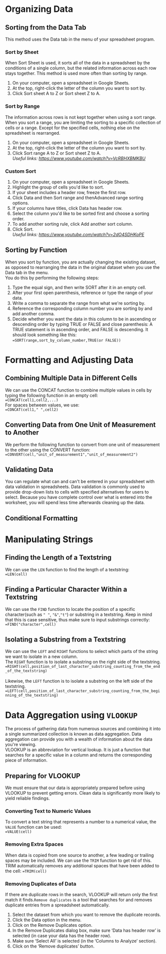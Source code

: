 # Organizing Data
## Sorting from the Data Tab
This method uses the Data tab in the menu of your spreadsheet program.
### Sort by Sheet
When Sort Sheet is used, it sorts all of the data in a spreadsheet by the conditions of a single column, but the related information across each row stays together. This method is used more often than sorting by range.
1. On your computer, open a spreadsheet in Google Sheets.
2. At the top, right-click the letter of the column you want to sort by. 
3. Click Sort sheet A to Z or Sort sheet Z to A.

### Sort by Range
The information across rows is not kept together when using a sort range. When you sort a range, you are limiting the sorting to a specific collection of cells or a range. Except for the specified cells, nothing else on the spreadsheet is rearranged.
1. On your computer, open a spreadsheet in Google Sheets.
2. At the top, right-click the letter of the column you want to sort by. 
3. Click Sort range A to Z or Sort sheet Z to A.<br>
*Useful links:
https://www.youtube.com/watch?v=VcRBHXBMKBU*

### Custom Sort
1. On your computer, open a spreadsheet in Google Sheets.
2. Highlight the group of cells you'd like to sort.
3. If your sheet includes a header row, freeze the first row.
4. Click Data and then Sort range and thenAdvanced range sorting options.
5. If your columns have titles, click Data has header row.
6. Select the column you'd like to be sorted first and choose a sorting order. 
7. To add another sorting rule, click Add another sort column.
8. Click Sort.<br>
*Useful links:
https://www.youtube.com/watch?v=2dO4SDHKoPE*

## Sorting by Function
When you sort by function, you are actually changing the existing dataset, as opposed to rearranging the data in the original dataset when you use the Data tab in the menu.<br>
You do this by performing the following steps:
1. Type the equal sign, and then write SORT after it in an empty cell.
2. After your first open parenthesis, reference or type the range of your data.
3. Write a comma to separate the range from what we're sorting by.
4. Reference the corresponding column number you are sorting by and add another comma.
5. Decide whether you want the data in this column to be in ascending or descending order by typing TRUE or FALSE and close parenthesis: A TRUE statement is in ascending order, and FALSE is descending.
It should look something like this:<br>
`=SORT(range,sort_by_column_number,TRUE(or FALSE))`

# Formatting and Adjusting Data
## Combining Multiple Data in Different Cells
We can use the CONCAT function to combine multiple values in cells by typing the following function in an empty cell:<br>
`=CONCAT(cell1,cell2,...)`<br>
For spaces between values, we use:<br>
`=CONCAT(cell1," ",cell2)`

## Converting Data from One Unit of Measurement to Another
We perform the following function to convert from one unit of measurement to the other using the CONVERT function:<br>
`=CONVERT(cell,"unit_of_measurement1","unit_of_measurement2")`

## Validating Data
You can regulate what can and can't be entered in your spreadsheet with data validation in spreadsheets. Data validation is commonly used to provide drop-down lists to cells with specified alternatives for users to select. Because you have complete control over what is entered into the worksheet, you will spend less time afterwards cleaning up the data.<br>

## Conditional Formatting

# Manipulating Strings
## Finding the Length of a Textstring
We can use the `LEN` function to find the length of a textstring:<br>
`=LEN(cell)`<br>

## Finding a Particular Character Within a Textstring
We can use the `FIND` function to locate the position of a specific character(such as `" "`, `"&"`,`"t"`) or substring in a textstring. Keep in mind that this is case sensitive, thus make sure to input substrings correctly:<br>
`=FIND("character",cell)`

## Isolating a Substring from a Textstring
We can use the `LEFT` and `RIGHT` functions to select which parts of the string we want to isolate in a new column.<br>
The `RIGHT` function is to isolate a substring on the right side of the textstring.<br>
`=RIGHT(cell,position_of_last_character_substring_counting_from_the_end_of_the_textstring)`<br><br>
Likewise, the `LEFT` function is to isolate a substring on the left side of the textstring.<br>
`=LEFT(cell,position_of_last_character_substring_counting_from_the_beginning_of_the_textstring)`

# Data Aggregation using `VLOOKUP`
The process of gathering data from numerous sources and combining it into a single summarized collection is known as data aggregation. Data aggregation can provide you with a wealth of information about the data you're viewing.<br>
VLOOKUP is an abbreviation for vertical lookup. It is just a function that searches for a specific value in a column and returns the corresponding piece of information.

## Preparing for VLOOKUP
We must ensure that our data is appropriately prepared before using VLOOKUP to prevent getting errors. Clean data is significantly more likely to yield reliable findings.

### Converting Text to Numeric Values
To convert a text string that represents a number to a numerical value, the `VALUE` function can be used:<br>
`=VALUE(cell)`

### Removing Extra Spaces
When data is copied from one source to another, a few leading or trailing spaces may be included. We can use the `TRIM` function to get rid of this. TRIM automatically removes any additional spaces that have been added to the cell:
`=TRIM(cell)`

### Removing Duplicates of Data
If there are duplicate rows in the search, VLOOKUP will return only the first match it finds.`Remove duplicates` is a tool that searches for and removes duplicate entries from a spreadsheet automatically.<br>
1. Select the dataset from which you want to remove the duplicate records.
2. Click the Data option in the menu.
3. Click on the Remove Duplicates option.
4. In the Remove Duplicates dialog box, make sure ‘Data has header row’ is selected (in case your data has the header row).
5. Make sure ‘Select All’ is selected (in the ‘Columns to Analyze’ section).
6. Click on the ‘Remove duplicates’ button.

